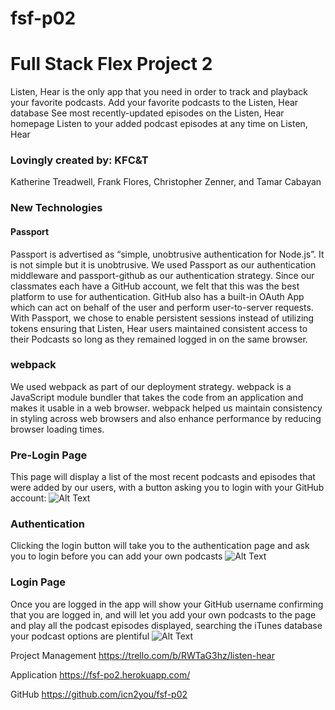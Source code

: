 # fsf-p02
# Full Stack Flex Project 2

Listen, Hear is the only app that you need in order to track and playback your favorite podcasts.
Add your favorite podcasts to the Listen, Hear database
See most recently-updated episodes on the Listen, Hear homepage
Listen to your added podcast episodes at any time on Listen, Hear

### Lovingly created by: KFC&T
Katherine Treadwell, Frank Flores, Christopher Zenner, and Tamar Cabayan

### New Technologies
#### Passport
Passport is advertised as “simple, unobtrusive authentication for Node.js”.  It is not simple but it is unobtrusive.  We used Passport as our authentication middleware and passport-github as our authentication strategy.  Since our classmates each have a GitHub account, we felt that this was the best platform to use for authentication.  GitHub also has a built-in OAuth App which can act on behalf of the user and perform user-to-server requests.  With Passport, we chose to enable persistent sessions instead of utilizing tokens ensuring that Listen, Hear users maintained consistent access to their Podcasts so long as they remained logged in on the same browser.

### webpack
We used webpack as part of our deployment strategy.  webpack is a JavaScript module bundler that takes the code from an application and makes it usable in a web browser.  webpack helped us maintain consistency in styling across web browsers and also enhance performance by reducing browser loading times.


### Pre-Login Page 
This page will display a list of the most recent podcasts and episodes that were added by our users, with a button asking you to login with your GitHub account:
![Alt Text](https://i.imgur.com/roWMQFB.png)

### Authentication
Clicking the login button will take you to the authentication page and ask you to login before you can add your own podcasts
![Alt Text](https://i.imgur.com/EqHMB68.png)

### Login Page
Once you are logged in the app will show your GitHub username confirming that you are logged in, and will let you add your own podcasts to the page and play all the podcast episodes displayed, searching the iTunes database your podcast options are plentiful
![Alt Text](https://i.imgur.com/iHDLuXv.png)

Project Management
https://trello.com/b/RWTaG3hz/listen-hear

Application
https://fsf-po2.herokuapp.com/

GitHub
https://github.com/icn2you/fsf-p02

